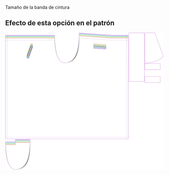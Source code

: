 Tamaño de la banda de cintura



## Efecto de esta opción en el patrón
![Esta imagen muestra el efecto de esta opción superponiendo varias variantes que tienen un valor diferente para esta opción](waralee_waistbandwidth_sample.svg "Efecto de esta opción en el patrón")